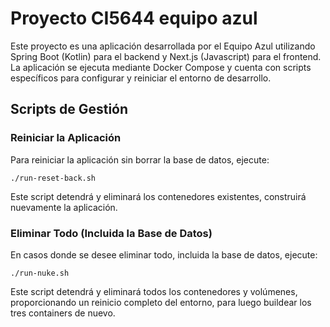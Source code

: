 # Proyecto CI5644 equipo azul

Este proyecto es una aplicación desarrollada por el Equipo Azul utilizando Spring Boot (Kotlin) para el backend y Next.js (Javascript) para el frontend. La aplicación se ejecuta mediante Docker Compose y cuenta con scripts específicos para configurar y reiniciar el entorno de desarrollo.

## Scripts de Gestión

### Reiniciar la Aplicación
Para reiniciar la aplicación sin borrar la base de datos, ejecute:
```
./run-reset-back.sh
```
Este script detendrá y eliminará los contenedores existentes, construirá nuevamente la aplicación.


### Eliminar Todo (Incluida la Base de Datos)

En casos donde se desee eliminar todo, incluida la base de datos, ejecute:
```
./run-nuke.sh
```
Este script detendrá y eliminará todos los contenedores y volúmenes, proporcionando un reinicio completo del entorno, para luego buildear los tres containers de nuevo.